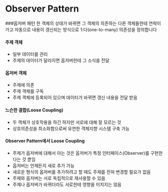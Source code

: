 Observer Pattern
================
###옵저버 패턴
한 객체의 상태가 바뀌면 그 객체의 의존하는 다른 객체들한테 연락이 가고 자동으로 내용이 갱신되는 방식으로
1:다(one-to-many) 의존성을 정의합니다

#### 주제 객체
- 일부 데이터를 관리
- 주제의 데이터가 달라지면 옵저버한테 그 소식을 전달

#### 옵저버 객체
- 주제에 의존
- 주제 객체를 구독
- 주제 객체에 등록되어 있으며 데이터가 바뀌면 갱신 내용을 전달 받음

#### 느슨한 결합(Loose Coupling)
- 두 객체가 상호작용을 하긴 하지만 서로에 대해 잘 모르는 것
- 상호의존성을 최소화함으로써 유연한 객체지향 시스템 구축 가능

#### Observer Pattern에서 Loose Coupling
- 주제가 옵저버에 대해서 아는 것은 옵저버가 특정 인터페이스(Observer)를 구현한다는 것 뿐임
- 옵저버는 언제든지 새로 추가 가능
- 새로운 형식의 옵저버를 추가하려고 할 때도 주제를 전혀 변경할 필요가 없음
- 주제와 옵저버는 서로 독립적으로 재사용할 수 있음
- 주제나 옵저버가 바뀌더라도 서로한테 영향을 미치지는 않음


